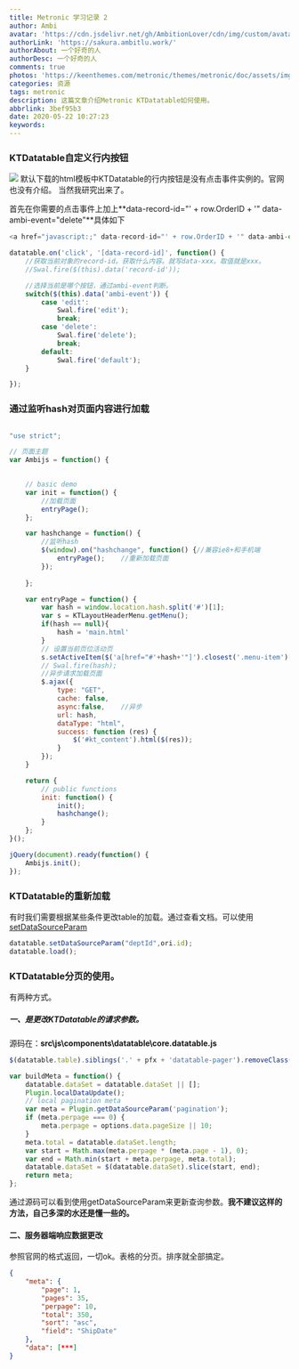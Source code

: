 ```yaml
---
title: Metronic 学习记录 2
author: Ambi
avatar: 'https://cdn.jsdelivr.net/gh/AmbitionLover/cdn/img/custom/avatar.jpg'
authorLink: 'https://sakura.ambitlu.work/'
authorAbout: 一个好奇的人
authorDesc: 一个好奇的人
comments: true
photos: 'https://keenthemes.com/metronic/themes/metronic/doc/assets/img/demos/demo8.png'
categories: 资源
tags: metronic
description: 这篇文章介绍Metronic KTDatatable如何使用。
abbrlink: 3bef95b3
date: 2020-05-22 10:27:23
keywords:
---
```


### KTDatatable自定义行内按钮

![](20200522103229.png)
默认下载的html模板中KTDatatable的行内按钮是没有点击事件实例的。官网也没有介绍。
当然我研究出来了。

首先在你需要的点击事件上加上**data-record-id="' + row.OrderID + '" data-ambi-event="delete"**具体如下
```js
<a href="javascript:;" data-record-id="' + row.OrderID + '" data-ambi-event="delete" class="btn btn-sm btn-clean btn-icon" title="删除"></a>
```

```js
datatable.on('click', '[data-record-id]', function() {
    //获取当前对象的record-id。获取什么内容。就写data-xxx。取值就是xxx。
    //Swal.fire($(this).data('record-id'));

    //选择当前是哪个按钮，通过ambi-event判断。
    switch($(this).data('ambi-event')) {
        case 'edit':
            Swal.fire('edit');
            break;
        case 'delete':
            Swal.fire('delete');
            break;
        default:
            Swal.fire('default');
    } 

});
```

### 通过监听hash对页面内容进行加载

```js

"use strict";

// 页面主题
var Ambijs = function() {

	
	// basic demo
	var init = function() {
        //加载页面
		entryPage();
	};

	var hashchange = function() {
        //监听hash
		$(window).on("hashchange", function() {//兼容ie8+和手机端
			entryPage();    //重新加载页面
		});
		
	};

	var entryPage = function() {
		var hash = window.location.hash.split('#')[1];
		var s = KTLayoutHeaderMenu.getMenu();
		if(hash == null){
			hash = 'main.html'
		}
		// 设置当前页位活动页
		s.setActiveItem($('a[href="#'+hash+'"]').closest('.menu-item')[0]);
		// Swal.fire(hash);
		//异步请求加载页面
        $.ajax({
            type: "GET",
            cache: false,
            async:false,    //异步
            url: hash,
            dataType: "html",
            success: function (res) {
				$('#kt_content').html($(res));
            }
        });
	}

	return {
		// public functions
		init: function() {
			init();
			hashchange();
		}
	};
}();

jQuery(document).ready(function() {
	Ambijs.init();
});

```

### KTDatatable的重新加载
有时我们需要根据某些条件更改table的加载。通过查看文档。可以使用[setDataSourceParam](https://keenthemes.com/metronic/?page=docs&section=html-components-datatable)
```js
datatable.setDataSourceParam("deptId",ori.id);
datatable.load();
```


### KTDatatable分页的使用。
有两种方式。
##### 一、是更改KTDatatable的请求参数。
源码在：**src\js\components\datatable\core.datatable.js**

```js
$(datatable.table).siblings('.' + pfx + 'datatable-pager').removeClass(pfx + 'datatable-paging-loaded');

var buildMeta = function() {
	datatable.dataSet = datatable.dataSet || [];
	Plugin.localDataUpdate();
	// local pagination meta
	var meta = Plugin.getDataSourceParam('pagination');
	if (meta.perpage === 0) {
		meta.perpage = options.data.pageSize || 10;
	}
	meta.total = datatable.dataSet.length;
	var start = Math.max(meta.perpage * (meta.page - 1), 0);
	var end = Math.min(start + meta.perpage, meta.total);
	datatable.dataSet = $(datatable.dataSet).slice(start, end);
	return meta;
};
```
通过源码可以看到使用getDataSourceParam来更新查询参数。**我不建议这样的方法，自己多深的水还是懂一些的。**

#### 二、服务器端响应数据更改
参照官网的格式返回，一切ok。表格的分页。排序就全部搞定。
```json
{
    "meta": {
        "page": 1,
        "pages": 35,
        "perpage": 10,
        "total": 350,
        "sort": "asc",
        "field": "ShipDate"
    },
    "data": [***]
}
```
